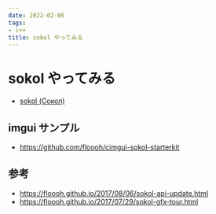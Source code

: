 ```yaml
---
date: 2022-02-06
tags:
- c++
title: sokol やってみる
---
```


# sokol やってみる

* [sokol (Сокол)](https://qiita.com/shimacpyon/items/0ede2add75ef94c3cf41)

## imgui サンプル

* https://github.com/floooh/cimgui-sokol-starterkit

## 参考

* https://floooh.github.io/2017/08/06/sokol-api-update.html
* https://floooh.github.io/2017/07/29/sokol-gfx-tour.html

